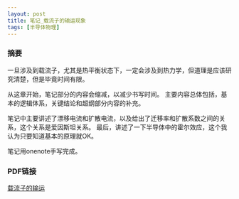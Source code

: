 ```yaml
---
layout: post
title: 笔记_载流子的输运现象
tags: [半导体物理]
---
```


### 摘要

一旦涉及到载流子，尤其是热平衡状态下，一定会涉及到热力学，但道理是应该研究清楚，但是毕竟时间有限。

从这章开始，笔记部分的内容会缩减，以减少书写时间。
主要内容总体包括，基本的逻辑体系，关键结论和超纲部分内容的补充。

笔记中主要讲述了漂移电流和扩散电流，以及给出了迁移率和扩散系数之间的关系，这个关系是爱因斯坦关系。
最后，讲述了一下半导体中的霍尔效应，这个我认为只要知道基本的原理就OK。

笔记用onenote手写完成。

### PDF链接

[载流子的输运](https://naibaowjk.github.io/documents/笔记_载流子的输运现象.pdf)